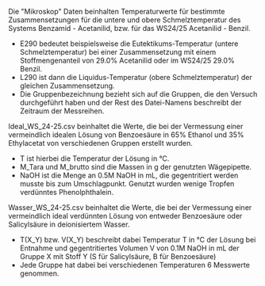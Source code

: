 Die "Mikroskop" Daten beinhalten Temperaturwerte für bestimmte Zusammensetzungen für die untere und obere Schmelztemperatur des Systems Benzamid - Acetanilid, bzw. für das WS24/25 Acetanilid - Benzil. 
- E290 bedeutet beispielsweise die Eutektikums-Temperatur (untere Schmelztemperatur) bei einer Zusammensetzung mit einem Stoffmengenanteil von 29.0% Acetanilid oder im WS24/25 29.0% Benzil.
- L290 ist dann die Liquidus-Temperatur (obere Schmelztemperatur) der gleichen Zusammensetzung.
- Die Gruppenbezeichnung bezieht sich auf die Gruppen, die den Versuch durchgeführt haben und der Rest des Datei-Namens beschreibt der Zeitraum der Messreihen.

Ideal_WS_24-25.csv beinhaltet die Werte, die bei der Vermessung einer vermeindlich idealen Lösung von Benzoesäure in 65% Ethanol und 35% Ethylacetat von verschiedenen Gruppen erstellt wurden.
- T ist hierbei die Temperatur der Lösung in °C.
- M_Tara und M_brutto sind die Massen in g der genutzten Wägepipette.
- NaOH ist die Menge an 0.5M NaOH in mL, die gegentritiert werden musste bis zum Umschlagpunkt. Genutzt wurden wenige Tropfen verdünntes Phenolphthalein.

Wasser_WS_24-25.csv beinhaltet die Werte, die bei der Vermessung einer vermeindlich ideal verdünnten Lösung von entweder Benzoesäure oder Salicylsäure in deionisiertem Wasser. 
- T(X_Y) bzw. V(X_Y) beschreibt dabei Temperatur T in °C der Lösung bei Entnahme und gegentritiertes Volumen V von 0.1M NaOH in mL der Gruppe X mit Stoff Y (S für Salicylsäure, B für Benzoesäure)
- Jede Gruppe hat dabei bei verschiedenen Temperaturen 6 Messwerte genommen.
